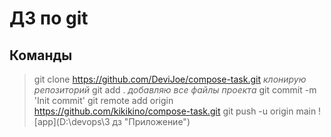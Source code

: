 # ДЗ по git

## Команды
>git clone https://github.com/DeviJoe/compose-task.git *клонирую репозиторий*
>git add . *добавляю все файлы проекта*
>git commit -m 'Init commit'
>git remote add origin https://github.com/kikikino/compose-task.git
>git  push -u origin main
![app](D:\devops\3 дз "Приложение")
